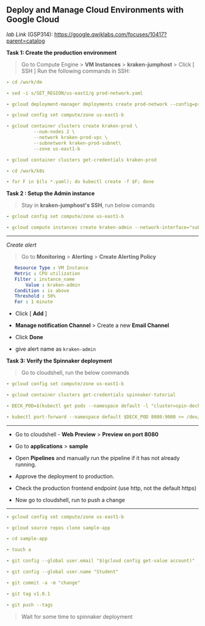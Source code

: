 ## Deploy and Manage Cloud Environments with Google Cloud

*lab Link* (GSP314): https://google.qwiklabs.com/focuses/10417?parent=catalog

**Task 1: Create the production environment**
> Go to Compute Engine > **VM Instances** >  **kraken-jumphost** > Click [ SSH ]
> Run the following commands in SSH:
```yaml
- cd /work/dm

- sed -i s/SET_REGION/us-east1/g prod-network.yaml

- gcloud deployment-manager deployments create prod-network --config=prod-network.yaml

- gcloud config set compute/zone us-east1-b

- gcloud container clusters create kraken-prod \
          --num-nodes 2 \
          --network kraken-prod-vpc \
          --subnetwork kraken-prod-subnet\
          --zone us-east1-b

- gcloud container clusters get-credentials kraken-prod

- cd /work/k8s

- for F in $(ls *.yaml); do kubectl create -f $F; done
```

**Task 2 : Setup the Admin instance**

>Stay in **kraken-jumphost's SSH**, run below comands

```yaml
- gcloud config set compute/zone us-east1-b

- gcloud compute instances create kraken-admin --network-interface="subnet=kraken-mgmt-subnet" --network-interface="subnet=kraken-prod-subnet"
```
---

*Create alert* 

> Go to **Monitoring** > **Alerting** > **Create Alerting Policy**
```yaml
   Resource Type : VM Instance
   Metric : CPU utilization
   Filter : instance_name
       Value : kraken-admin
   Condition : is above
   Threshold : 50%
   For : 1 minute
```
* Click [ **Add** ]

* **Manage notification Channel** > Create a new **Email Channel** 

* Click **Done**

* give alert name as `kraken-admin`

**Task 3: Verify the Spinnaker deployment**
> Go to cloudshell, run the below commands
```yaml
- gcloud config set compute/zone us-east1-b

- gcloud container clusters get-credentials spinnaker-tutorial

- DECK_POD=$(kubectl get pods --namespace default -l "cluster=spin-deck" -o jsonpath="{.items[0].metadata.name}")

- kubectl port-forward --namespace default $DECK_POD 8080:9000 >> /dev/null &
```
---
* Go to cloudshell - **Web Preview** > **Preview on port 8080**

* Go to **applications** > **sample**

* Open **Pipelines** and manually run the pipeline if it has not already running.

* Approve the deployment to production.

* Check the production frontend endpoint (use http, not the default https)

* Now go to cloudshell, run to push a change
---
```yaml
- gcloud config set compute/zone us-east1-b

- gcloud source repos clone sample-app

- cd sample-app

- touch a

- git config --global user.email "$(gcloud config get-value account)"

- git config --global user.name "Student"

- git commit -a -m "change"

- git tag v1.0.1

- git push --tags
```
> Wait for some time to spinnaker deployment